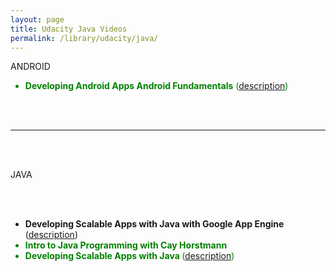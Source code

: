 ```yaml
---
layout: page
title: Udacity Java Videos
permalink: /library/udacity/java/
---
```


ANDROID

<ul>
<li style="color:green"><strong>Developing Android Apps Android Fundamentals</strong> (<a href="https://www.udacity.com/course/ud853">description</a>) </li>
</ul>



<br/><br/>
<hr/>
<br/><br/>

JAVA

<br/><br/>

<ul>
<li><strong>Developing Scalable Apps with Java
with Google App Engine</strong> (<a href="https://www.udacity.com/wiki/ud859">description</a>)</li>
<li style="color:green"><strong>Intro to Java Programming with Cay Horstmann</strong></li>
<li style="color:green"><strong>Developing Scalable Apps with Java </strong>(<a href="https://www.udacity.com/wiki/ud859">description</a>)</li>
</ul>

